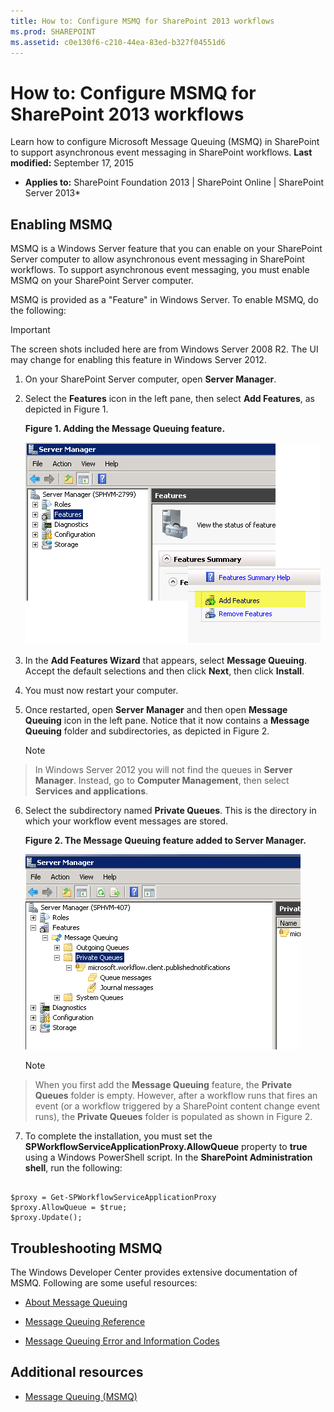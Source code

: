 ```yaml
---
title: How to: Configure MSMQ for SharePoint 2013 workflows
ms.prod: SHAREPOINT
ms.assetid: c0e130f6-c210-44ea-83ed-b327f04551d6
---
```



# How to: Configure MSMQ for SharePoint 2013 workflows
Learn how to configure Microsoft Message Queuing (MSMQ) in SharePoint to support asynchronous event messaging in SharePoint workflows. 
 **Last modified:** September 17, 2015
  
    
    

 * **Applies to:** SharePoint Foundation 2013 | SharePoint Online | SharePoint Server 2013* 
## Enabling MSMQ

MSMQ is a Windows Server feature that you can enable on your SharePoint Server computer to allow asynchronous event messaging in SharePoint workflows. To support asynchronous event messaging, you must enable MSMQ on your SharePoint Server computer. 
  
    
    
MSMQ is provided as a "Feature" in Windows Server. To enable MSMQ, do the following: 
  
    
    

> [!Important]  
> The screen shots included here are from Windows Server 2008 R2. The UI may change for enabling this feature in Windows Server 2012. 
  
    
    


1. On your SharePoint Server computer, open  **Server Manager**. 
    
  
2. Select the  **Features** icon in the left pane, then select **Add Features**, as depicted in Figure 1. 
    
    **Figure 1. Adding the Message Queuing feature.**

  

     ![Figure 1. Adding the Message Queuing feature.](images/ng_MsmqFeature.png)
  

  

  
3. In the  **Add Features Wizard** that appears, select **Message Queuing**. Accept the default selections and then click  **Next**, then click  **Install**. 
    
  
4. You must now restart your computer. 
    
  
5. Once restarted, open  **Server Manager** and then open **Message Queuing** icon in the left pane. Notice that it now contains a **Message Queuing** folder and subdirectories, as depicted in Figure 2.
    
    > [!Note]  
> In Windows Server 2012 you will not find the queues in  **Server Manager**. Instead, go to  **Computer Management**, then select  **Services and applications**. 
6. Select the subdirectory named  **Private Queues**. This is the directory in which your workflow event messages are stored. 
    
    **Figure 2. The Message Queuing feature added to Server Manager.**

  

     ![Figure 2. The Message Queuing feature added to Ser](images/ng_MsmqQueues.png)
  

    
    
    
    > [!Note]  
> When you first add the  **Message Queuing** feature, the **Private Queues** folder is empty. However, after a workflow runs that fires an event (or a workflow triggered by a SharePoint content change event runs), the **Private Queues** folder is populated as shown in Figure 2.
7. To complete the installation, you must set the  **SPWorkflowServiceApplicationProxy.AllowQueue** property to **true** using a Windows PowerShell script. In the **SharePoint Administration shell**, run the following: 
    
  ```
  
$proxy = Get-SPWorkflowServiceApplicationProxy
$proxy.AllowQueue = $true;
$proxy.Update();

  ```


## Troubleshooting MSMQ

The Windows Developer Center provides extensive documentation of MSMQ. Following are some useful resources: 
  
    
    

-  [About Message Queuing](http://msdn.microsoft.com/en-us/library/windows/desktop/ms706032%28v=vs.85%29.aspx)
    
  
-  [Message Queuing Reference](http://msdn.microsoft.com/en-us/library/windows/desktop/ms700112%28v=vs.85%29.aspx)
    
  
-  [Message Queuing Error and Information Codes](http://msdn.microsoft.com/en-us/library/windows/desktop/ms700106%28v=vs.85%29.aspx)
    
  

## Additional resources
<a name="bk_addresources"> </a>


-  [Message Queuing (MSMQ)](http://msdn.microsoft.com/en-us/library/windows/desktop/ms711472%28v=vs.85%29.aspx)
    
  

  
    
    

